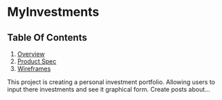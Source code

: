 # MyInvestments
## Table Of Contents
1. [Overview](#Overview)
2. [Product Spec](#Product-Spec)
3. [Wireframes](#Wireframes)


This project is creating a personal investment portfolio. Allowing users to input there investments and see it graphical form. Create posts about...

#

